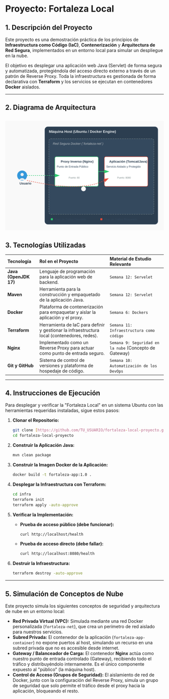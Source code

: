 # Proyecto: Fortaleza Local

## 1. Descripción del Proyecto

Este proyecto es una demostración práctica de los principios de **Infraestructura como Código (IaC)**, **Contenerización** y **Arquitectura de Red Segura**, implementados en un entorno local para simular un despliegue en la nube.

El objetivo es desplegar una aplicación web Java (Servlet) de forma segura y automatizada, protegiéndola del acceso directo externo a través de un patrón de Reverse Proxy. Toda la infraestructura es gestionada de forma declarativa con **Terraform** y los servicios se ejecutan en contenedores **Docker** aislados.

---

## 2. Diagrama de Arquitectura

![Diagrama de Arquitectura](https://raw.githubusercontent.com/j03l1725/fortaleza-local-proyecto/refs/heads/main/diagrama.svg)
---

## 3. Tecnologías Utilizadas

| Tecnología | Rol en el Proyecto | Material de Estudio Relevante |
| :--- | :--- | :--- |
| **Java (OpenJDK 17)** | Lenguaje de programación para la aplicación web de backend. | `Semana 12: Servelet` |
| **Maven** | Herramienta para la construcción y empaquetado de la aplicación Java. | `Semana 12: Servelet` |
| **Docker** | Plataforma de contenerización para empaquetar y aislar la aplicación y el proxy. | `Semana 6: Dockers` |
| **Terraform** | Herramienta de IaC para definir y gestionar la infraestructura local (contenedores, redes). | `Semana 11: Infraestructura como código` |
| **Nginx** | Implementado como un Reverse Proxy para actuar como punto de entrada seguro. | `Semana 9: Seguridad en la nube` (Concepto de Gateway) |
| **Git y GitHub** | Sistema de control de versiones y plataforma de hospedaje de código. | `Semana 10: Automatización de los DevOps` |

---

## 4. Instrucciones de Ejecución

Para desplegar y verificar la "Fortaleza Local" en un sistema Ubuntu con las herramientas requeridas instaladas, sigue estos pasos:

1.  **Clonar el Repositorio:**
    ```bash
    git clone [https://github.com/TU_USUARIO/fortaleza-local-proyecto.git](https://github.com/TU_USUARIO/fortaleza-local-proyecto.git)
    cd fortaleza-local-proyecto
    ```

2.  **Construir la Aplicación Java:**
    ```bash
    mvn clean package
    ```

3.  **Construir la Imagen Docker de la Aplicación:**
    ```bash
    docker build -t fortaleza-app:1.0 .
    ```

4.  **Desplegar la Infraestructura con Terraform:**
    ```bash
    cd infra
    terraform init
    terraform apply -auto-approve
    ```

5.  **Verificar la Implementación:**
    * **Prueba de acceso público (debe funcionar):**
      ```bash
      curl http://localhost/health
      ```
    * **Prueba de acceso directo (debe fallar):**
      ```bash
      curl http://localhost:8080/health
      ```

6.  **Destruir la Infraestructura:**
    ```bash
    terraform destroy -auto-approve
    ```

---

## 5. Simulación de Conceptos de Nube

Este proyecto simula los siguientes conceptos de seguridad y arquitectura de nube en un entorno local:

* **Red Privada Virtual (VPC):** Simulada mediante una red Docker personalizada (`fortaleza-net`), que crea un perímetro de red aislado para nuestros servicios.
* **Subred Privada:** El contenedor de la aplicación (`fortaleza-app-container`) no expone puertos al host, simulando un recurso en una subred privada que no es accesible desde internet.
* **Gateway / Balanceador de Carga:** El contenedor **Nginx** actúa como nuestro punto de entrada controlado (Gateway), recibiendo todo el tráfico y distribuyéndolo internamente. Es el único componente expuesto al "público" (la máquina host).
* **Control de Acceso (Grupos de Seguridad):** El aislamiento de red de Docker, junto con la configuración del Reverse Proxy, simula un grupo de seguridad que solo permite el tráfico desde el proxy hacia la aplicación, bloqueando el resto.
